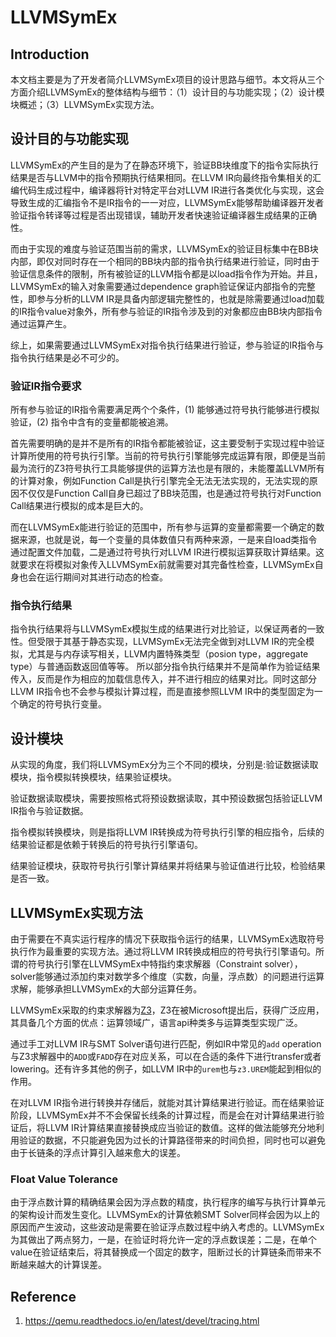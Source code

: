 # LLVMSymEx

## Introduction

本文档主要是为了开发者简介LLVMSymEx项目的设计思路与细节。本文将从三个方面介绍LLVMSymEx的整体结构与细节：（1）设计目的与功能实现；（2）设计模块概述；（3）LLVMSymEx实现方法。

## 设计目的与功能实现

LLVMSymEx的产生目的是为了在静态环境下，验证BB块维度下的指令实际执行结果是否与LLVM中的指令预期执行结果相同。在LLVM IR向最终指令集相关的汇编代码生成过程中，编译器将针对特定平台对LLVM IR进行各类优化与实现，这会导致生成的汇编指令不是IR指令的一一对应，LLVMSymEx能够帮助编译器开发者验证指令转译等过程是否出现错误，辅助开发者快速验证编译器生成结果的正确性。

而由于实现的难度与验证范围当前的需求，LLVMSymEx的验证目标集中在BB块内部，即仅对同时存在一个相同的BB块内部的指令执行结果进行验证，同时由于验证信息条件的限制，所有被验证的LLVM指令都是以load指令作为开始。并且，LLVMSymEx的输入对象需要通过dependence graph验证保证内部指令的完整性，即参与分析的LLVM IR是具备内部逻辑完整性的，也就是除需要通过load加载的IR指令value对象外，所有参与验证的IR指令涉及到的对象都应由BB块内部指令通过运算产生。

综上，如果需要通过LLVMSymEx对指令执行结果进行验证，参与验证的IR指令与指令执行结果是必不可少的。

### 验证IR指令要求

所有参与验证的IR指令需要满足两个个条件，(1) 能够通过符号执行能够进行模拟验证，(2) 指令中含有的变量都能被追溯。

首先需要明确的是并不是所有的IR指令都能被验证，这主要受制于实现过程中验证计算所使用的符号执行引擎。当前的符号执行引擎能够完成运算有限，即便是当前最为流行的Z3符号执行工具能够提供的运算方法也是有限的，未能覆盖LLVM所有的计算对象，例如Function Call是执行引擎完全无法无法实现的，无法实现的原因不仅仅是Function Call自身已超过了BB块范围，也是通过符号执行对Function Call结果进行模拟的成本是巨大的。

而在LLVMSymEx能进行验证的范围中，所有参与运算的变量都需要一个确定的数据来源，也就是说，每一个变量的具体数值只有两种来源，一是来自load类指令通过配置文件加载，二是通过符号执行对LLVM IR进行模拟运算获取计算结果。这就要求在将模拟对象传入LLVMSymEx前就需要对其完备性检查，LLVMSymEx自身也会在运行期间对其进行动态的检查。

### 指令执行结果

指令执行结果将与LLVMSymEx模拟生成的结果进行对比验证，以保证两者的一致性。但受限于其基于静态实现，LLVMSymEx无法完全做到对LLVM IR的完全模拟，尤其是与内存读写相关，LLVM内置特殊类型（posion type，aggregate type）与普通函数返回值等等。
所以部分指令执行结果并不是简单作为验证结果传入，反而是作为相应的加载信息传入，并不进行相应的结果对比。同时这部分LLVM IR指令也不会参与模拟计算过程，而是直接参照LLVM IR中的类型固定为一个确定的符号执行变量。

## 设计模块

从实现的角度，我们将LLVMSymEx分为三个不同的模块，分别是:验证数据读取模块，指令模拟转换模块，结果验证模块。

验证数据读取模块，需要按照格式将预设数据读取，其中预设数据包括验证LLVM IR指令与验证数据。

指令模拟转换模块，则是指将LLVM IR转换成为符号执行引擎的相应指令，后续的结果验证都是依赖于转换后的符号执行引擎语句。

结果验证模块，获取符号执行引擎计算结果并将结果与验证值进行比较，检验结果是否一致。

## LLVMSymEx实现方法

由于需要在不真实运行程序的情况下获取指令运行的结果，LLVMSymEx选取符号执行作为最重要的实现方法。通过将LLVM IR转换成相应的符号执行引擎语句。所谓的符号执行引擎在LLVMSymEx中特指约束求解器（Constraint solver），solver能够通过添加约束对数学多个维度（实数，向量，浮点数）的问题进行运算求解，能够承担LLVMSymEx的大部分运算任务。

LLVMSymEx采取的约束求解器为[Z3](https://github.com/Z3Prover/z3)，Z3在被Microsoft提出后，获得广泛应用，其具备几个方面的优点：运算领域广，语言api种类多与运算类型实现广泛。

通过手工对LLVM IR与SMT Solver语句进行匹配，例如IR中常见的`add` operation与Z3求解器中的<code>ADD</code>或`FADD`存在对应关系，可以在合适的条件下进行transfer或者lowering。还有许多其他的例子，如LLVM IR中的`urem`也与`z3.UREM`能起到相似的作用。

在对LLVM IR指令进行转换并存储后，就能对其计算结果进行验证。而在结果验证阶段，LLVMSymEx并不不会保留长线条的计算过程，而是会在对计算结果进行验证后，将LLVM IR计算结果直接替换成应当验证的数值。这样的做法能够充分地利用验证的数据，不只能避免因为过长的计算路径带来的时间负担，同时也可以避免由于长链条的浮点计算引入越来愈大的误差。

### Float Value Tolerance

由于浮点数计算的精确结果会因为浮点数的精度，执行程序的编写与执行计算单元的架构设计而发生变化。LLVMSymEx的计算依赖SMT Solver同样会因为以上的原因而产生波动，这些波动是需要在验证浮点数过程中纳入考虑的。LLVMSymEx为其做出了两点努力，一是，在验证时将允许一定的浮点数误差；二是，在单个value在验证结束后，将其替换成一个固定的数字，阻断过长的计算链条而带来不断越来越大的计算误差。

## Reference

1. https://qemu.readthedocs.io/en/latest/devel/tracing.html